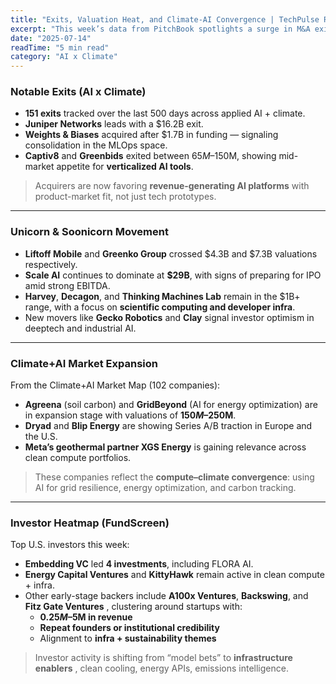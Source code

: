 ```yaml
---
title: "Exits, Valuation Heat, and Climate-AI Convergence | TechPulse Radar 07/14"
excerpt: "This week’s data from PitchBook spotlights a surge in M&A exits, unicorn movement, and a fresh crop of climate-AI startups gaining investor attention."
date: "2025-07-14"
readTime: "5 min read"
category: "AI x Climate"
---
```


### Notable Exits (AI x Climate)
- **151 exits** tracked over the last 500 days across applied AI + climate.
- **Juniper Networks** leads with a $16.2B exit.
- **Weights & Biases** acquired after $1.7B in funding — signaling consolidation in the MLOps space.
- **Captiv8** and **Greenbids** exited between $65M–$150M, showing mid-market appetite for **verticalized AI tools**.

> Acquirers are now favoring **revenue-generating AI platforms** with product-market fit, not just tech prototypes.

---

### Unicorn & Soonicorn Movement
- **Liftoff Mobile** and **Greenko Group** crossed $4.3B and $7.3B valuations respectively.
- **Scale AI** continues to dominate at **$29B**, with signs of preparing for IPO amid strong EBITDA.
- **Harvey**, **Decagon**, and **Thinking Machines Lab** remain in the $1B+ range, with a focus on **scientific computing and developer infra**.
- New movers like **Gecko Robotics** and **Clay** signal investor optimism in deeptech and industrial AI.

---

### Climate+AI Market Expansion
From the Climate+AI Market Map (102 companies):
- **Agreena** (soil carbon) and **GridBeyond** (AI for energy optimization) are in expansion stage with valuations of **$150M–$250M**.
- **Dryad** and **Blip Energy** are showing Series A/B traction in Europe and the U.S.
- **Meta’s geothermal partner XGS Energy** is gaining relevance across clean compute portfolios.

> These companies reflect the **compute–climate convergence**: using AI for grid resilience, energy optimization, and carbon tracking.

---

### Investor Heatmap (FundScreen)
Top U.S. investors this week:
- **Embedding VC** led **4 investments**, including FLORA AI.
- **Energy Capital Ventures** and **KittyHawk** remain active in clean compute + infra.
- Other early-stage backers include **A100x Ventures**, **Backswing**, and **Fitz Gate Ventures** , clustering around startups with:
  - **$0.25M–$5M in revenue**
  - **Repeat founders or institutional credibility**
  - Alignment to **infra + sustainability themes**

> Investor activity is shifting from “model bets” to **infrastructure enablers** , clean cooling, energy APIs, emissions intelligence.
